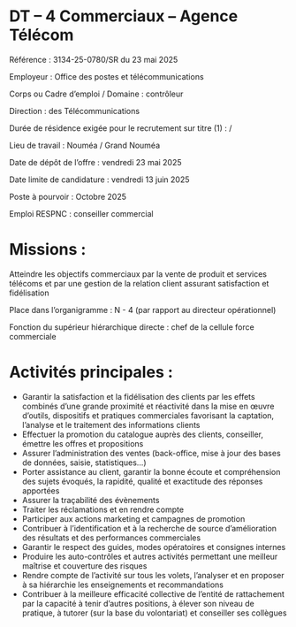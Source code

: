 # DT – 4 Commerciaux – Agence Télécom

Référence : 3134-25-0780/SR du 23 mai 2025

Employeur : Office des postes et télécommunications

Corps ou Cadre d’emploi / Domaine : contrôleur

Direction : des Télécommunications

Durée de résidence exigée pour le recrutement sur titre (1) : /

Lieu de travail : Nouméa / Grand Nouméa

Date de dépôt de l’offre : vendredi 23 mai 2025

Date limite de candidature : vendredi 13 juin 2025

Poste à pourvoir : Octobre 2025

Emploi RESPNC : conseiller commercial

# Missions :

Atteindre les objectifs commerciaux par la vente de produit et services télécoms et par une gestion de la relation client assurant satisfaction et fidélisation

Place dans l’organigramme : N - 4 (par rapport au directeur opérationnel)

Fonction du supérieur hiérarchique directe : chef de la cellule force commerciale

# Activités principales :

- Garantir la satisfaction et la fidélisation des clients par les effets combinés d’une grande proximité et réactivité dans la mise en œuvre d’outils, dispositifs et pratiques commerciales favorisant la captation, l’analyse et le traitement des informations clients
- Effectuer la promotion du catalogue auprès des clients, conseiller, émettre les offres et propositions
- Assurer l’administration des ventes (back-office, mise à jour des bases de données, saisie, statistiques…)
- Porter assistance au client, garantir la bonne écoute et compréhension des sujets évoqués, la rapidité, qualité et exactitude des réponses apportées
- Assurer la traçabilité des évènements
- Traiter les réclamations et en rendre compte
- Participer aux actions marketing et campagnes de promotion
- Contribuer à l’identification et à la recherche de source d’amélioration des résultats et des performances commerciales
- Garantir le respect des guides, modes opératoires et consignes internes
- Produire les auto-contrôles et autres activités permettant une meilleur maîtrise et couverture des risques
- Rendre compte de l’activité sur tous les volets, l’analyser et en proposer à sa hiérarchie les enseignements et recommandations
- Contribuer à la meilleure efficacité collective de l’entité de rattachement par la capacité à tenir d’autres positions, à élever son niveau de pratique, à tutorer (sur la base du volontariat) et conseiller ses collègues